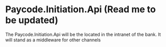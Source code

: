# Paycode.Initiation.Api (Read me to be updated)
The Paycode.Initiation.Api will be the located in the intranet of the bank.  It will stand as a middleware for other channels 
